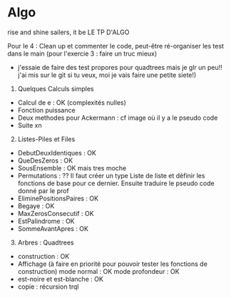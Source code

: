 # Algo
rise and shine sailers, it be LE TP D'ALGO

Pour le 4 : Clean up et commenter le code, peut-être ré-organiser les test dans le main (pour l'exercie 3 : faire un truc mieux)
 - j'essaie de faire des test propores pour quadtrees mais je glr un peu!! j'ai mis sur le git si tu veux, moi je vais faire une petite siete!)

1. Quelques Calculs simples
  - Calcul de e : OK (complexités nulles)
  - Fonction puissance
  - Deux methodes pour Ackermann : cf image où il y a le pseudo code
  - Suite xn
	
2. Listes-Piles et Files
  - DebutDeuxIdentiques : OK
  - QueDesZeros : OK
  - SousEnsemble : OK mais tres moche
  - Permutations : ?? Il faut créer un type Liste de liste et définir les fonctions de base pour ce dernier. Ensuite traduire le pseudo code donné par le prof
  - EliminePositionsPaires : OK
  - Begaye : OK
  - MaxZerosConsecutif : OK
  - EstPalindrome : OK
  - SommeAvantApres : OK
  
3. Arbres : Quadtrees
  - construction : OK
  - Affichage (à faire en priorité pour pouvoir tester les fonctions de construction)
  	mode normal : OK
	mode profondeur : OK
  - est-noire et est-blanche : OK
  - copie : récursion trql

